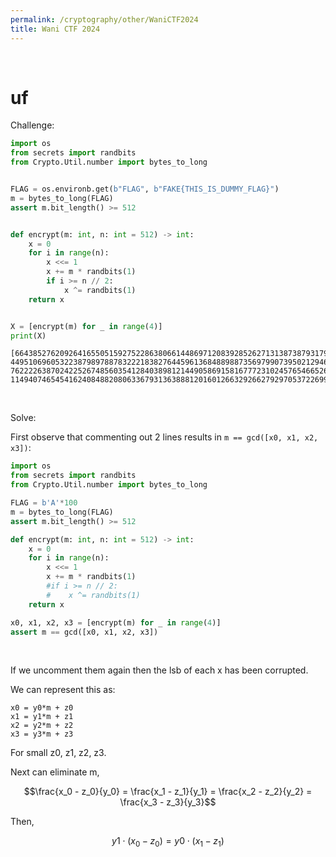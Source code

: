 ```yaml
---
permalink: /cryptography/other/WaniCTF2024
title: Wani CTF 2024
---
```



<br>


# uf

Challenge:

```python
import os
from secrets import randbits
from Crypto.Util.number import bytes_to_long


FLAG = os.environb.get(b"FLAG", b"FAKE{THIS_IS_DUMMY_FLAG}")
m = bytes_to_long(FLAG)
assert m.bit_length() >= 512


def encrypt(m: int, n: int = 512) -> int:
    x = 0
    for i in range(n):
        x <<= 1
        x += m * randbits(1)
        if i >= n // 2:
            x ^= randbits(1)
    return x


X = [encrypt(m) for _ in range(4)]
print(X)
```

```
[6643852762092641655051592752286380661448697120839285262713138738793179330857521051418707355387198243788554658967735136760757552410466512939791351078152197994352930016306075464400264019640466277732596022216246131141036813931972036259910390741311141390889450882074162723823607552591155184799627590418587536982033939537563823, 4495106960532238798978878322218382764459613684889887356979907395021294655849239390809608204284927849117763119933285899077777162943233437728643056322845118660545730870443735090094400144586494098834221418487123653668703665085461676013454922344247818407399456870636622800919629442727075235809213114639237367651539678560390951, 7622226387024225267485603541284038981214490586915816777231024576546652676746968149372915915975325662783469952634025859954515971134032563991925283958708572235632178937041656690377178266198211581176947491463237398083133658483056792368618417698027992083481412961301906342594056438180675328433412539805240307255787971167535638, 1149407465454162408488208063367931363888120160126632926627929705372269921465081968665764846439238807939361247987642326885758277171318666479752274577607727935160689442316433824450832192798328252739495913920016290902086534688608562545166349970831960156036289570935410160077618096614135121287858428753273136461851339553609896]
```

<br>

Solve:

First observe that commenting out 2 lines results in `m == gcd([x0, x1, x2, x3])`:

```python
import os
from secrets import randbits
from Crypto.Util.number import bytes_to_long

FLAG = b'A'*100
m = bytes_to_long(FLAG)
assert m.bit_length() >= 512

def encrypt(m: int, n: int = 512) -> int:
    x = 0
    for i in range(n):
        x <<= 1
        x += m * randbits(1)
        #if i >= n // 2:
        #    x ^= randbits(1)
    return x

x0, x1, x2, x3 = [encrypt(m) for _ in range(4)]
assert m == gcd([x0, x1, x2, x3])
```

<br>

If we uncomment them again then the lsb of each x has been corrupted. 

We can represent this as:

```
x0 = y0*m + z0
x1 = y1*m + z1
x2 = y2*m + z2
x3 = y3*m + z3
```

For small z0, z1, z2, z3.

Next can eliminate m, 

$$\frac{x_0 - z_0}{y_0} = \frac{x_1 - z_1}{y_1} = \frac{x_2 - z_2}{y_2} = \frac{x_3 - z_3}{y_3}$$

Then, 

$$y1 \cdot (x_0 - z_0) = y0 \cdot (x_1 - z_1)$$
